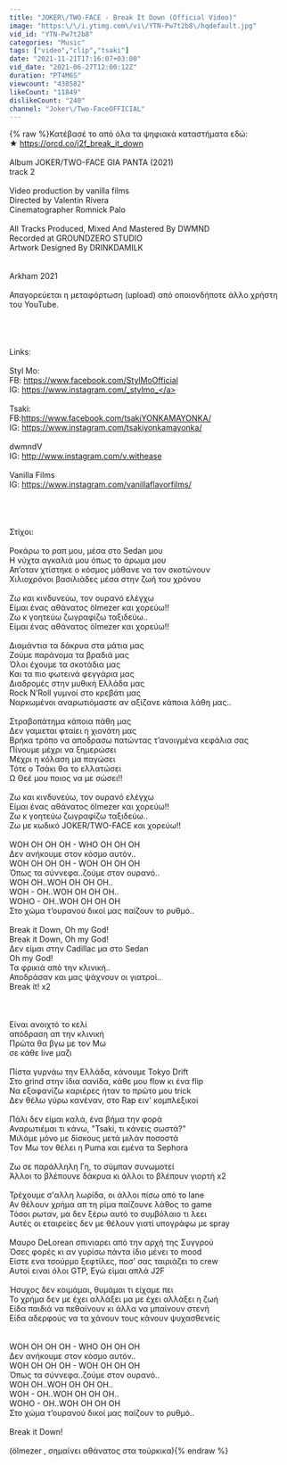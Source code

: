 ```yaml
---
title: "JOKER\/TWO-FACE - Break It Down (Official Video)"
image: "https:\/\/i.ytimg.com\/vi\/YTN-Pw7t2b8\/hqdefault.jpg"
vid_id: "YTN-Pw7t2b8"
categories: "Music"
tags: ["video","clip","tsaki"]
date: "2021-11-21T17:16:07+03:00"
vid_date: "2021-06-27T12:00:12Z"
duration: "PT4M6S"
viewcount: "438582"
likeCount: "11849"
dislikeCount: "240"
channel: "Joker\/Two-FaceOFFICIAL"
---
```

{% raw %}Κατέβασέ το από όλα τα ψηφιακά καταστήματα εδώ:<br />★ <a rel="nofollow" target="blank" href="https://orcd.co/j2f_break_it_down">https://orcd.co/j2f_break_it_down</a><br /><br />Album JOKER/TWO-FACE GIA PANTA (2021)<br />track 2<br /><br />Video production by vanilla films <br />Directed by Valentin Rivera<br />Cinematographer Romnick Palo<br /><br />All Tracks Produced, Mixed And Mastered By DWMND <br />Recorded at GROUNDZERO STUDIO<br />Artwork Designed By DRINKDAMILK<br /><br /><br />Arkham 2021<br /><br />Απαγορεύεται η μεταφόρτωση (upload) από οποιονδήποτε άλλο χρήστη του YouTube.<br /><br /><br /><br /><br />Links:<br /><br />Styl Mo: <br />FB: <a rel="nofollow" target="blank" href="https://www.facebook.com/StylMoOfficial">https://www.facebook.com/StylMoOfficial</a><br />IG: <a rel="nofollow" target="blank" href="https://www.instagram.com/_stylmo_">https://www.instagram.com/_stylmo_</a><br /><br />Tsaki: <br />FB:<a rel="nofollow" target="blank" href="https://www.facebook.com/tsakiYONKAMAYONKA/">https://www.facebook.com/tsakiYONKAMAYONKA/</a><br />IG: <a rel="nofollow" target="blank" href="https://www.instagram.com/tsakiyonkamayonka/">https://www.instagram.com/tsakiyonkamayonka/</a><br /><br />dwmndV<br />IG: <a rel="nofollow" target="blank" href="http://www.instagram.com/v.withease">http://www.instagram.com/v.withease</a><br /><br />Vanilla Films<br />IG: <a rel="nofollow" target="blank" href="https://www.instagram.com/vanillaflavorfilms/">https://www.instagram.com/vanillaflavorfilms/</a><br /><br /> <br /><br /><br />Στίχοι: <br /><br />Ροκάρω το ραπ μου, μέσα στο Sedan μου <br />Η νύχτα αγκαλιά μου όπως το άρωμα μου<br />Απ’οταν χτίστηκε ο κόσμος μάθανε να τον σκοτώνουν <br />Χιλιοχρόνοι βασιλιάδες μέσα στην ζωή του χρόνου <br /><br />Ζω και κινδυνεύω, τον ουρανό ελέγχω <br />Είμαι ένας αθάνατος ölmezer και χορεύω!!<br />Ζω κ γοητεύω ζωγραφίζω ταξιδεύω..<br />Είμαι ένας αθάνατος ölmezer και χορεύω!!<br /><br />Διαμάντια τα δάκρυα στα μάτια μας <br />Ζούμε παράνομα τα βραδιά μας <br />Όλοι έχουμε τα σκοτάδια μας <br />Και τα πιο φωτεινά φεγγάρια μας <br />Διαδρομές στην μυθική Ελλάδα μας <br />Rock N’Roll γυμνοί στο κρεβάτι μας <br />Ναρκωμένοι αναρωτιόμαστε αν αξίζανε κάποια λάθη μας..<br /><br />Στραβοπάτημα κάποια πάθη μας <br />Δεν γαμιεται φταίει η χιονάτη μας <br />Βρήκα τρόπο να αποδρασω πατώντας τ’ανοιγμένα κεφάλια σας <br />Πίνουμε μέχρι να ξημερώσει <br />Μέχρι η κόλαση μα παγώσει <br />Τότε ο Τσάκι θα το ελλατώσει <br />Ω Θεέ μου ποιος να με σώσει!!<br /><br />Ζω και κινδυνεύω, τον ουρανό ελέγχω <br />Είμαι ένας αθάνατος ölmezer και χορεύω!!<br />Ζω κ γοητεύω ζωγραφίζω ταξιδεύω..<br />Ζω με κωδικό JOKER/TWO-FACE και χορεύω!!<br /><br />WOH OH OH OH - WHO OH OH OH <br />Δεν ανήκουμε στον κόσμο αυτόν..<br />WOH OH OH OH - WOH OH OH OH <br />Όπως τα σύννεφα..ζούμε στον ουρανό..<br />WOH OH..WOH OH OH OH..<br />WOH - OH..WOH OH OH OH..<br />WOHO - OH..WOH OH OH OH <br />Στο χώμα τ’ουρανού δικοί μας παίζουν το ρυθμό..<br /><br />Break it Down, Oh my God!<br />Break it Down, Oh my God!<br />Δεν είμαι στην Cadillac μα στο Sedan<br />Oh my God!<br />Τα φρικιά από την κλινική..<br />Αποδράσαν και μας ψάχνουν οι γιατροί.. <br />Break it! x2<br /><br /><br /><br />Είναι ανοιχτό το κελί <br />απόδραση απ την κλινική <br />Πρώτα θα βγω με τον Μω <br />σε κάθε live μαζι<br /><br />Πίστα γυρνάω την Ελλάδα, κάνουμε Tokyo Drift<br />Στο grind στην ίδια σανίδα, κάθε μου flow κι ένα flip<br />Να εξαφανίζω καριέρες ήταν το πρώτο μου trick<br />Δεν θέλω γύρω κανέναν, στο Rap ειν' κομπλεξικοί <br /><br />Πάλι δεν είμαι καλά, ένα βήμα την φορά <br />Αναρωτιέμαι τι κάνω, &quot;Tsaki, τι κάνεις σωστά?&quot; <br />Μιλάμε μόνο με δίσκους μετά μιλάν ποσοστά <br />Τον Μω τον θέλει η Puma και εμένα τα Sephora<br /><br />Ζω σε παράλληλη Γη, το σύμπαν συνωμοτεί<br />Άλλοι το βλέπουνε δάκρυα κι άλλοι το βλέπουν γιορτή x2<br /><br />Τρέχουμε σ'αλλη λωρίδα, οι άλλοι πίσω από το lane <br />Αν θέλουν χρήμα απ τη ρίμα παίζουνε λάθος το game<br />Τόσοι ρωταν, μα δεν ξέρω αυτό το συμβόλαιο τι λεει<br />Αυτές οι εταιρείες δεν με θέλουν γιατί υπογράφω με spray <br /><br />Μαυρο DeLorean σπινιαρει από την αρχή της Συγγρού <br />Όσες φορές κι αν γυρίσω πάντα ίδιο μένει το mood <br />Είστε ενα τσούρμο ξεφτίλες, ποσ' σας ταιριάζει το crew<br />Αυτοί ειναι όλοι GTP, Εγώ είμαι απλά J2F<br /><br />Ήσυχος δεν κοιμάμαι, θυμάμαι τι είχαμε πει<br />Το χρήμα δεν με έχει αλλάξει μα με έχει αλλάξει η ζωή <br />Είδα παιδιά να πεθαίνουν κι άλλα να μπαίνουν στενή <br />Είδα αδερφούς να τα χάνουν τους κάνουν ψυχασθενείς<br /><br /><br />WOH OH OH OH - WHO OH OH OH <br />Δεν ανήκουμε στον κόσμο αυτόν..<br />WOH OH OH OH - WOH OH OH OH <br />Όπως τα σύννεφα..ζούμε στον ουρανό..<br />WOH OH..WOH OH OH OH..<br />WOH - OH..WOH OH OH OH..<br />WOHO - OH..WOH OH OH OH <br />Στο χώμα τ’ουρανού δικοί μας παίζουν το ρυθμό..<br /><br />Break it Down!<br /><br />(ölmezer , σημαίνει αθάνατος στα τούρκικα){% endraw %}
